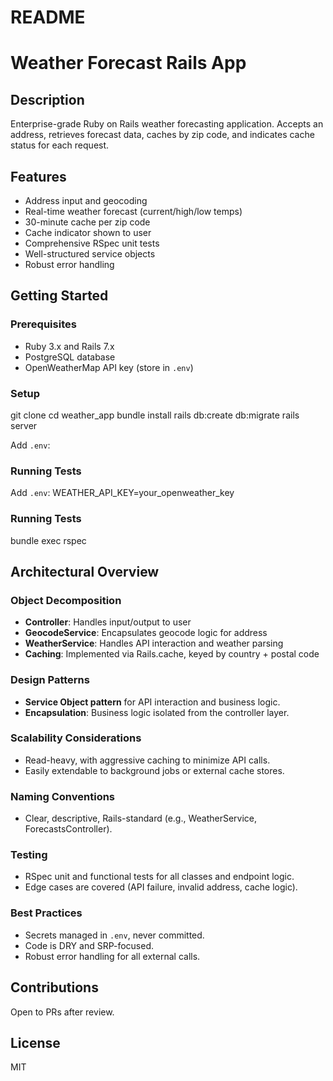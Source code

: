 # README

# Weather Forecast Rails App

## Description
Enterprise-grade Ruby on Rails weather forecasting application. Accepts an address, retrieves forecast data, caches by zip code, and indicates cache status for each request.

## Features
- Address input and geocoding
- Real-time weather forecast (current/high/low temps)
- 30-minute cache per zip code
- Cache indicator shown to user
- Comprehensive RSpec unit tests
- Well-structured service objects
- Robust error handling

## Getting Started
### Prerequisites
- Ruby 3.x and Rails 7.x
- PostgreSQL database
- OpenWeatherMap API key (store in `.env`)

### Setup

git clone <repo-url>
cd weather_app
bundle install
rails db:create db:migrate
rails server

Add `.env`:

### Running Tests
Add `.env`:
WEATHER_API_KEY=your_openweather_key

### Running Tests
bundle exec rspec


## Architectural Overview
### Object Decomposition
- **Controller**: Handles input/output to user
- **GeocodeService**: Encapsulates geocode logic for address
- **WeatherService**: Handles API interaction and weather parsing
- **Caching**: Implemented via Rails.cache, keyed by country + postal code

### Design Patterns
- **Service Object pattern** for API interaction and business logic.
- **Encapsulation**: Business logic isolated from the controller layer.

### Scalability Considerations
- Read-heavy, with aggressive caching to minimize API calls.
- Easily extendable to background jobs or external cache stores.

### Naming Conventions
- Clear, descriptive, Rails-standard (e.g., WeatherService, ForecastsController).

### Testing
- RSpec unit and functional tests for all classes and endpoint logic.
- Edge cases are covered (API failure, invalid address, cache logic).

### Best Practices
- Secrets managed in `.env`, never committed.
- Code is DRY and SRP-focused.
- Robust error handling for all external calls.

## Contributions
Open to PRs after review.

## License
MIT

